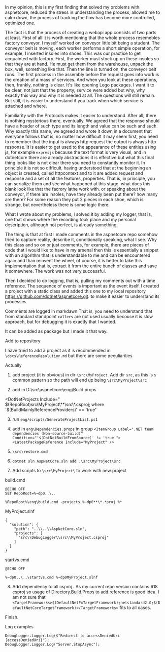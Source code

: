 In my opinion, this is my first finding that solved my problems with aspnetcore, reduced the stress in understanding the process, allowed me to calm down, the process of tracking the flow has become more controlled, optimized one.

The fact is that the process of creating a webapi app consists of two parts at least.
First of all it is worth mentioning that the whole process resemebles factory conveyor.
I myself worked on conveyor little bit being a student.
The conveyor belt is moving, each worker performs a short simple operation, for example, I inserted insoles into shoes.
This was our practice to get acquainted with factory.
First, the worker must stock up on these insoles so that they are at hand.
He must get them from the warehouse, unpack the box, well, something like that.
Then the line is turned on, the conveyor belt runs.
The first process in the assembly before the request goes into work
is the creation of a mass of services.
And when you look at these operations, then, frankly, nothing is clear.
It's like opening Lego packages.
I want it to be clear, not just that the property, service  were added
but why, why exactly this way and why it is needed at all.
The questions will still remain.
But still, it is easier to understand if you track when which service is attached  and where.

Familiarity with the Protocols makes it easier to understand.
After all, there is nothing mysterious there, eventually.
We agreed that the response should have a header of such type and its length and value can be such and such.
Why exactly this name, we agreed and wrote it down in a document that everyone follows
that is, no matter how difficult it may seem first, you need to remember that the input is always http request
the output is always http response. It is easier to get used to the appearance of these entities using js, for example `expresjs`
because the text format is very visual, and in dotnetcore there are already abstractions
it is effective but what this final thing looks like is not clear there you need to constantly monitor it.
In principle it is not so difficult, having understood that at the beginning an object is created, called httpcontext and to it are added
request and response and a set of all the features, properties.
That is, in principle, you can serialize them and see what happened at this stage.
what does this blank look like that the facrory lathe work with. or speaking about the conveyor, if there are insoles, have they already been put there?
how many are there? For some reason they put 2 pieces in each shoe, which is strange, but nevertheless there is some logic there.

What I wrote about my problems, I solved it by adding my logger, that is, one that shows where the recording took place and my personal
description, although not perfect, is already something. 

The thing is that at first I made comments in the aspnetcore repo somehow tried to capture reality, describe it,
conditionally speaking, what I see. Why this class and so on or just comments, for example, there are pieces of code that I would like to have in my arsenal
then this is essentially a snippet with an algorithm that is understandable to me and can be encountered again and than reinvent the wheel, of course, it is better to take this implementation
that is, extract it from the entire bunch of classes and save it somewhere.
The work was not very successful.


Then I decided to do logging, that is, pulling my comments out with a time reference.
The sequence of events is important as the event itself.
I  created a project with a static class and added this one to my local repository https://github.com/dotnet/aspnetcore.git. to make it easier to understand its processes. 

Comments are logged in markdawn That is, you need to understand that  from standard standpoint `callers` are not used  usually becouse it is slow approach,  but for debugging it is exactly that I wanted.

It can be added as package but I made it that way.

Add to repository

I have tried to add a project as it is recommended in `\docs\ReferenceResolution.md`
but there are some peculiarities

Actually

1. add project (it is obvious) in dir  `\src\MyProject`.  Add dir `src`, as this is s common pattern so the path will end up being `\src\MyProject\src`

2. add  in D:\src\aspnetcore\eng\Build.props
 
<DotNetProjects Include="  
     $(RepoRoot)src\MyProject\**\src\*.csproj;
	 where `$(BuildMainlyReferenceProviders)' == 'true'`

3. run  `eng/scripts/GenerateProjectList.ps1`
4. add  in `eng\Dependencies.props`
in group `<ItemGroup Label=".NET team dependencies (Non-source-build)" Condition="'$(DotNetBuildFromSource)' != 'true'">`
`<LatestPackageReference Include="MyProject" />`
5. `\src\restore.cmd`

6. `dotnet sln AspNetCore.sln add .\src\MyProject\src`
7. Add scripts to `\src\MyProject\` to work with new project 

build.cmd
```
@ECHO OFF
SET RepoRoot=%~dp0..\..

%RepoRoot%\eng\build.cmd -projects %~dp0**\*.*proj %*
```

MyProject.slnf 
```
{
  "solution": {
    "path": "..\\..\\AspNetCore.sln",
    "projects": [
	  "src\\DebugLogger\\src\\MyProject.csproj"
    ]
  }
}
```

startvs.cmd

```
@ECHO OFF

%~dp0..\..\startvs.cmd %~dp0MyProject.slnf
```

8. Add dependency to all csproj  <Reference Include="MyProject" />. As my current repo version contains 618 csproj so usage of Directory.Build.Props to add reference is good idea. 
I am not sure that  `<TargetFrameworks>$(DefaultNetFxTargetFramework);netstandard2.0;$(DefaultNetCoreTargetFramework)</TargetFrameworks>`  fits to all cases.

Finish.


Log examples
```
DebugLogger.Logger.Log($"Redirect to accessDeniedUri {accessDeniedUri}");
DebugLogger.Logger.Log("Server.StopAsync");
```